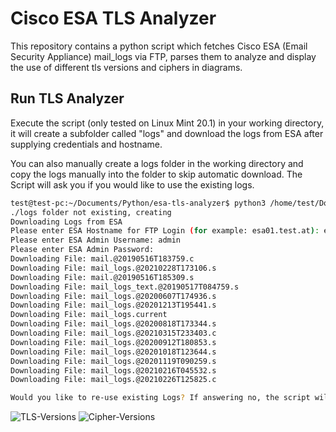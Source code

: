 # Cisco ESA TLS Analyzer

This repository contains a python script which fetches Cisco ESA (Email Security Appliance) mail_logs via FTP, parses them to analyze and display the use of different tls versions and ciphers in diagrams. 


## Run TLS Analyzer

Execute the script (only tested on Linux Mint 20.1) in your working directory, it will create a subfolder called "logs" and download the logs from ESA after supplying credentials and hostname. 

You can also manually create a logs folder in the working directory and copy the logs manually into the folder to skip automatic download. The Script will ask you if you would like to use the existing logs. 

  ```sh
test@test-pc:~/Documents/Python/esa-tls-analyzer$ python3 /home/test/Documents/Python/esa-tls-analyzer/esa-tls-analyzer.py
./logs folder not existing, creating
Downloading Logs from ESA
Please enter ESA Hostname for FTP Login (for example: esa01.test.at): esa01.test.at
Please enter ESA Admin Username: admin
Please enter ESA Admin Password: 
Downloading File: mail.@20190516T183759.c
Downloading File: mail_logs.@20210228T173106.s
Downloading File: mail.@20190516T185309.s
Downloading File: mail_logs_text.@20190517T084759.s
Downloading File: mail_logs.@20200607T174936.s
Downloading File: mail_logs.@20201213T195441.s
Downloading File: mail_logs.current
Downloading File: mail_logs.@20200818T173344.s
Downloading File: mail_logs.@20210315T233403.c
Downloading File: mail_logs.@20200912T180853.s
Downloading File: mail_logs.@20201018T123644.s
Downloading File: mail_logs.@20201119T090259.s
Downloading File: mail_logs.@20210216T045532.s
Downloading File: mail_logs.@20210226T125825.c

 Would you like to re-use existing Logs? If answering no, the script will fetch logs via FTP from ESA yes/no: yes
```
![TLS-Versions](/images/used_tls_versions.png)
![Cipher-Versions](/images/used_tls_ciphers.png)
